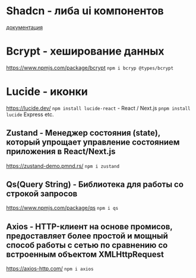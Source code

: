 # Shadcn - либа ui компонентов
[документация](https://ui.shadcn.com/)
# Bcrypt - хеширование данных
https://www.npmjs.com/package/bcrypt
`npm i bcryp @types/bcrypt` 
# Lucide - иконки
https://lucide.dev/
`npm install lucide-react` - React / Next.js
`pnpm install lucide` Express etc.
## Zustand - Менеджер состояния (state), который упрощает управление состоянием приложения в React/Next.js
https://zustand-demo.pmnd.rs/
`npm i zustand`
## Qs(Query String) - Библиотека для работы со строкой запросов 
https://www.npmjs.com/package/qs
`npm i qs`
## Axios - HTTP-клиент на основе промисов, предоставляет более простой и мощный способ работы с сетью по сравнению со встроенным объектом XMLHttpRequest
https://axios-http.com/
`npm i axios`
